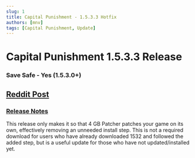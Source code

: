 ```yaml
---
slug: 1
title: Capital Punishment - 1.5.3.3 Hotfix
authors: [mnv]
tags: [Capital Punishment, Update]
---
```


# **Capital Punishment 1.5.3.3 Release**
### **Save Safe - Yes (1.5.3.0+)**

## **[Reddit Post](https://www.reddit.com/r/boneyardcreations/comments/187u5u2/capital_punishment_1532_release/)**
### **[Release Notes](https://www.modlists.net/docs/2capitalpunishment/Release-Notes#release-1533---11312023)**

This release only makes it so that 4 GB Patcher patches your game on its own, effectively removing an unneeded install step. This is not a required download for users who have already downloaded 1532 and followed the added step, but is a useful update for those who have not updated/installed yet.
